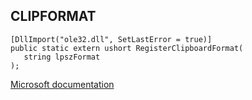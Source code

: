 ## CLIPFORMAT

```
[DllImport("ole32.dll", SetLastError = true)]
public static extern ushort RegisterClipboardFormat(
   string lpszFormat
);
```

[Microsoft documentation](https://docs.microsoft.com/en-us/windows/win32/api/winuser/nf-winuser-registerclipboardformatw)
